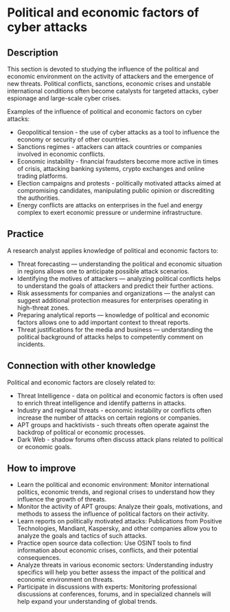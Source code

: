 # Political and economic factors of cyber attacks
## Description
This section is devoted to studying the influence of the political and economic environment on the activity of attackers and the emergence of new threats. Political conflicts, sanctions, economic crises and unstable international conditions often become catalysts for targeted attacks, cyber espionage and large-scale cyber crises.

Examples of the influence of political and economic factors on cyber attacks:
- Geopolitical tension - the use of cyber attacks as a tool to influence the economy or security of other countries.
- Sanctions regimes - attackers can attack countries or companies involved in economic conflicts.
- Economic instability - financial fraudsters become more active in times of crisis, attacking banking systems, crypto exchanges and online trading platforms.
- Election campaigns and protests - politically motivated attacks aimed at compromising candidates, manipulating public opinion or discrediting the authorities.
- Energy conflicts are attacks on enterprises in the fuel and energy complex to exert economic pressure or undermine infrastructure.

## Practice
A research analyst applies knowledge of political and economic factors to:
- Threat forecasting — understanding the political and economic situation in regions allows one to anticipate possible attack scenarios.
- Identifying the motives of attackers — analyzing political conflicts helps to understand the goals of attackers and predict their further actions.
- Risk assessments for companies and organizations — the analyst can suggest additional protection measures for enterprises operating in high-threat zones.
- Preparing analytical reports — knowledge of political and economic factors allows one to add important context to threat reports.
- Threat justifications for the media and business — understanding the political background of attacks helps to competently comment on incidents.

## Connection with other knowledge
Political and economic factors are closely related to:
- Threat Intelligence - data on political and economic factors is often used to enrich threat intelligence and identify patterns in attacks.
- Industry and regional threats - economic instability or conflicts often increase the number of attacks on certain regions or companies.
- APT groups and hacktivists - such threats often operate against the backdrop of political or economic processes.
- Dark Web - shadow forums often discuss attack plans related to political or economic goals.

## How to improve
- Learn the political and economic environment: Monitor international politics, economic trends, and regional crises to understand how they influence the growth of threats.
- Monitor the activity of APT groups: Analyze their goals, motivations, and methods to assess the influence of political factors on their activity.
- Learn reports on politically motivated attacks: Publications from Positive Technologies, Mandiant, Kaspersky, and other companies allow you to analyze the goals and tactics of such attacks.
- Practice open source data collection: Use OSINT tools to find information about economic crises, conflicts, and their potential consequences.
- Analyze threats in various economic sectors: Understanding industry specifics will help you better assess the impact of the political and economic environment on threats.
- Participate in discussions with experts: Monitoring professional discussions at conferences, forums, and in specialized channels will help expand your understanding of global trends.
